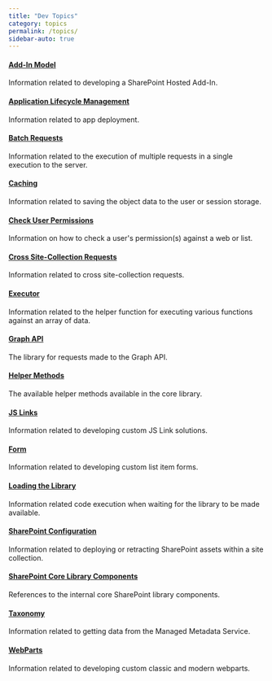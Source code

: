 ```yaml
---
title: "Dev Topics"
category: topics
permalink: /topics/
sidebar-auto: true
---
```

#### [Add-In Model](add-in-model)

Information related to developing a SharePoint Hosted Add-In.

#### [Application Lifecycle Management](alm)

Information related to app deployment.

#### [Batch Requests](batch-requests)

Information related to the execution of multiple requests in a single execution to the server.

#### [Caching](caching)

Information related to saving the object data to the user or session storage.

#### [Check User Permissions](permissions)

Information on how to check a user's permission(s) against a web or list.

#### [Cross Site-Collection Requests](cross-sc)

Information related to cross site-collection requests.

#### [Executor](executor)

Information related to the helper function for executing various functions against an array of data.

#### [Graph API](graph-api)

The library for requests made to the Graph API.

#### [Helper Methods](methods)

The available helper methods available in the core library.

#### [JS Links](jslink)

Information related to developing custom JS Link solutions.

#### [Form](form)

Information related to developing custom list item forms.

#### [Loading the Library](loading-the-lib)

Information related code execution when waiting for the library to be made available.

#### [SharePoint Configuration](sp-cfg)

Information related to deploying or retracting SharePoint assets within a site collection.

#### [SharePoint Core Library Components](sp)

References to the internal core SharePoint library components.

#### [Taxonomy](taxonomy)

Information related to getting data from the Managed Metadata Service.

#### [WebParts](webparts)

Information related to developing custom classic and modern webparts.